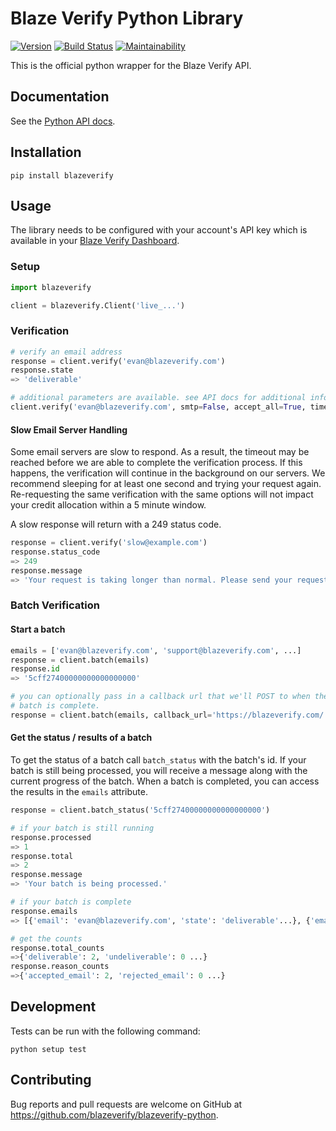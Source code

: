 # Blaze Verify Python Library

[![Version](https://img.shields.io/pypi/v/blazeverify.svg)](https://pypi.org/project/blazeverify/)
[![Build Status](https://travis-ci.com/blazeverify/blazeverify-python.svg)](https://travis-ci.com/blazeverify/blazeverify-python)
[![Maintainability](https://api.codeclimate.com/v1/badges/dcb962c96795974051fc/maintainability)](https://codeclimate.com/github/blazeverify/blazeverify-python/maintainability)

This is the official python wrapper for the Blaze Verify API.

## Documentation

See the [Python API docs](https://blazeverify.com/docs/api#python).

## Installation

```shell
pip install blazeverify
```

## Usage

The library needs to be configured with your account's API key which is available in your [Blaze Verify Dashboard](https://app.blazeverify.com/api).

### Setup

```python
import blazeverify

client = blazeverify.Client('live_...')
```

### Verification

```python
# verify an email address
response = client.verify('evan@blazeverify.com')
response.state
=> 'deliverable'

# additional parameters are available. see API docs for additional info.
client.verify('evan@blazeverify.com', smtp=False, accept_all=True, timeout=25)
```

#### Slow Email Server Handling

Some email servers are slow to respond. As a result, the timeout may be reached
before we are able to complete the verification process. If this happens, the
verification will continue in the background on our servers. We recommend
sleeping for at least one second and trying your request again. Re-requesting
the same verification with the same options will not impact your credit
allocation within a 5 minute window.

A slow response will return with a 249 status code.

```python
response = client.verify('slow@example.com')
response.status_code
=> 249
response.message
=> 'Your request is taking longer than normal. Please send your request again.'
```

### Batch Verification

#### Start a batch

```python
emails = ['evan@blazeverify.com', 'support@blazeverify.com', ...]
response = client.batch(emails)
response.id
=> '5cff27400000000000000000'

# you can optionally pass in a callback url that we'll POST to when the
# batch is complete.
response = client.batch(emails, callback_url='https://blazeverify.com/')
```

#### Get the status / results of a batch

To get the status of a batch call `batch_status` with the batch's id. If your batch is still being processed, you will receive a message along with the current progress of the batch. When a batch is completed, you can access the results in the `emails` attribute.

```python
response = client.batch_status('5cff27400000000000000000')

# if your batch is still running
response.processed
=> 1
response.total
=> 2
response.message
=> 'Your batch is being processed.'

# if your batch is complete
response.emails
=> [{'email': 'evan@blazeverify.com', 'state': 'deliverable'...}, {'email': 'support@blazeverify.com', 'state': 'deliverable'...}...]

# get the counts
response.total_counts
=>{'deliverable': 2, 'undeliverable': 0 ...}
response.reason_counts
=>{'accepted_email': 2, 'rejected_email': 0 ...}
```

## Development

Tests can be run with the following command:

```shell
python setup test
```

## Contributing

Bug reports and pull requests are welcome on GitHub at https://github.com/blazeverify/blazeverify-python.
